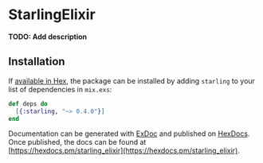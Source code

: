 # StarlingElixir

**TODO: Add description**

## Installation

If [available in Hex](https://hex.pm/docs/publish), the package can be installed
by adding `starling` to your list of dependencies in `mix.exs`:

```elixir
def deps do
  [{:starling, "~> 0.4.0"}]
end
```

Documentation can be generated with [ExDoc](https://github.com/elixir-lang/ex_doc)
and published on [HexDocs](https://hexdocs.pm). Once published, the docs can
be found at [https://hexdocs.pm/starling_elixir](https://hexdocs.pm/starling_elixir).

